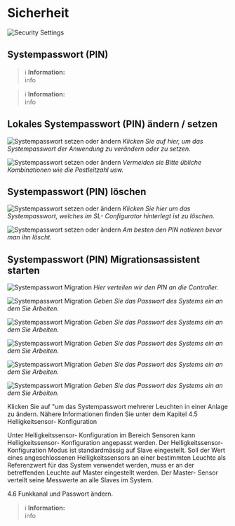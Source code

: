 # Sicherheit

![Security Settings](../../../images/de/3-einstellungen/3-sicherheit/sicherheit.png)

## Systempasswort (PIN)

> ℹ️ **Information:**  
> info

> ℹ️ **Information:**  
> info

## Lokales Systempasswort (PIN) ändern / setzen

![Systempasswort setzen oder ändern](../../../images/de/3-einstellungen/3-sicherheit/1-pin-setzen-1.png)
*Klicken Sie auf hier, um das Systempasswort der Anwendung zu verändern oder zu setzen.*

![Systempasswort setzen oder ändern](../../../images/de/3-einstellungen/3-sicherheit/1-pin-setzen-2.png)
*Vermeiden sie Bitte übliche Kombinationen wie die Postleitzahl usw.*

## Systempasswort (PIN) löschen

![Systempasswort setzen oder ändern](../../../images/de/3-einstellungen/3-sicherheit/2-pin-loeschen-1.png)
*Klicken Sie hier um das Systempasswort, welches im SL- Configurator hinterlegt ist zu löschen.*

![Systempasswort setzen oder ändern](../../../images/de/3-einstellungen/3-sicherheit/2-pin-loeschen-2.png)
*Am besten den PIN notieren bevor man ihn löscht.*

## Systempasswort (PIN) Migrationsassistent starten

![Systempasswort Migration](../../../images/de/3-einstellungen/3-sicherheit/3-migrationsassistent-1.png)
*Hier verteilen wir den PIN an die Controller.*

![Systempasswort Migration](../../../images/de/3-einstellungen/3-sicherheit/3-migrationsassistent-2.png)
*Geben Sie das Passwort des Systems ein an dem Sie Arbeiten.*

![Systempasswort Migration](../../../images/de/3-einstellungen/3-sicherheit/3-migrationsassistent-3.png)
*Geben Sie das Passwort des Systems ein an dem Sie Arbeiten.*

![Systempasswort Migration](../../../images/de/3-einstellungen/3-sicherheit/3-migrationsassistent-4.png)
*Geben Sie das Passwort des Systems ein an dem Sie Arbeiten.*

![Systempasswort Migration](../../../images/de/3-einstellungen/3-sicherheit/3-migrationsassistent-5.png)
*Geben Sie das Passwort des Systems ein an dem Sie Arbeiten.*

![Systempasswort Migration](../../../images/de/3-einstellungen/3-sicherheit/3-migrationsassistent-6.png)
*Geben Sie das Passwort des Systems ein an dem Sie Arbeiten.*

Klicken Sie auf "um das Systempasswort mehrerer Leuchten in einer Anlage zu ändern. Nähere Informationen finden Sie unter dem Kapitel 4.5 Helligkeitsensor- Konfiguration

Unter Helligkeitssensor- Konfiguration im Bereich Sensoren kann Helligkeitssensor- Konfiguration angepasst werden. Der Helligkeitssensor- Konfiguration Modus ist standardmässig auf Slave eingestellt.
Soll der Wert eines angeschlossenen Helligkeitssensors an einer bestimmten Leuchte als Referenzwert für das System verwendet werden, muss er an der betreffenden Leuchte auf Master eingestellt werden. Der Master- Sensor verteilt seine Messwerte an alle Slaves im System.

4.6 Funkkanal und Passwort ändern.
> ℹ️ **Information:**  
> info 